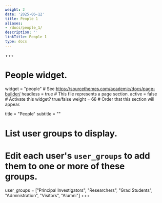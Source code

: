 ```yaml
---
weight: 2
date: '2025-06-12'
title: People 1
aliases:
- /docs/people_1/
description: ''
linkTitle: People 1
type: docs
---
```


+++
# People widget.
widget = "people"  # See https://sourcethemes.com/academic/docs/page-builder/
headless = true  # This file represents a page section.
active = false  # Activate this widget? true/false
weight = 68  # Order that this section will appear.

title = "People"
subtitle = ""

# List user groups to display.
#   Edit each user's `user_groups` to add them to one or more of these groups.
user_groups = ["Principal Investigators",
               "Researchers",
               "Grad Students",
               "Administration",
               "Visitors",
               "Alumni"]
+++
